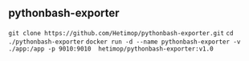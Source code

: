 
## pythonbash-exporter

`git clone https://github.com/Hetimop/pythonbash-exporter.git`
`cd ./pythonbash-exporter`
`docker run -d --name pythonbash-exporter -v ./app:/app -p 9010:9010  hetimop/pythonbash-exporter:v1.0`
